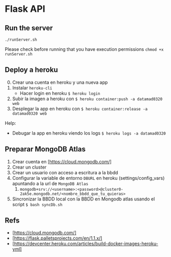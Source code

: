 # Flask API

## Run the server

`./runServer.sh`

Please check before running that you have execution permissions `chmod +x runServer.sh`

## Deploy a heroku

0. Crear una cuenta en heroku y una nueva app
1. Instalar `heroku-cli`
    - Hacer login en heroku `$ heroku login`
2. Subir la imagen a heroku con `$ heroku container:push -a datamad0320 web`
3. Desplegar la app en heroku con `$ heroku container:release -a datamad0320 web`

Help:
- Debugar la app en heroku viendo los logs `$ heroku logs -a datamad0320`


## Preparar MongoDB Atlas

1. Crear cuenta en [https://cloud.mongodb.com/]
2. Crear un cluster
3. Crear un usuario con acceso a escritura a la bbdd
4. Configurar la variable de entorno `DBURL` en heroku (settings/config_vars) apuntando a la url de `MongoDB Atlas` 
   1. `mongodb+srv://<username>:<password>@cluster0-2ak5e.mongodb.net/<nombre_bbdd_que_tu_quieras>`
5. Sincronizar la BBDD local con la BBDD en Mongodb atlas usando el script `$ bash syncDb.sh`


## Refs
- [https://cloud.mongodb.com/]
- [https://flask.palletsprojects.com/en/1.1.x/]
- [https://devcenter.heroku.com/articles/build-docker-images-heroku-yml]
